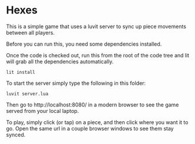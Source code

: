 # Hexes

This is a simple game that uses a luvit server to sync up piece movements between all players.

Before you can run this, you need some dependencies installed.

Once the code is checked out, run this from the root of the code tree and lit will grab all the dependencies automatically.

    lit install

To start the server simply type the following in this folder:

    luvit server.lua

Then go to http://localhost:8080/ in a modern browser to see the game served from your local laptop.

To play, simply click (or tap) on a piece, and then click where you want it to go.  Open the same url in a couple browser windows to see them stay synced.
